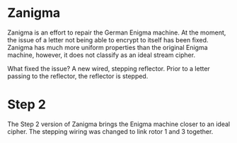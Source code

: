# Zanigma

Zanigma is an effort to repair the German Enigma machine. At the moment, the issue of a letter not being able to encrypt to itself has been fixed. Zanigma has much more uniform properties than the original Enigma machine, however, it does not classify as an ideal stream cipher.

What fixed the issue? A new wired, stepping reflector. Prior to a letter passing to the reflector, the reflector is stepped.

# Step 2

The Step 2 version of Zanigma brings the Enigma machine closer to an ideal cipher.  The stepping wiring was changed to link rotor 1 and 3 together.
